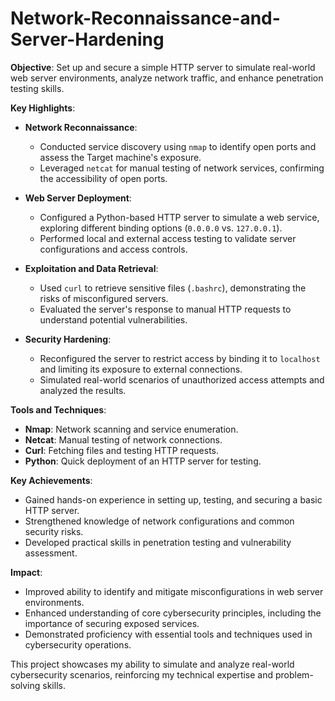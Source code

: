 # Network-Reconnaissance-and-Server-Hardening

**Objective**: Set up and secure a simple HTTP server to simulate real-world web server environments, analyze network traffic, and enhance penetration testing skills.

**Key Highlights**:

- **Network Reconnaissance**: 
  - Conducted service discovery using `nmap` to identify open ports and assess the Target machine's exposure.
  - Leveraged `netcat` for manual testing of network services, confirming the accessibility of open ports.

- **Web Server Deployment**:
  - Configured a Python-based HTTP server to simulate a web service, exploring different binding options (`0.0.0.0` vs. `127.0.0.1`).
  - Performed local and external access testing to validate server configurations and access controls.

- **Exploitation and Data Retrieval**:
  - Used `curl` to retrieve sensitive files (`.bashrc`), demonstrating the risks of misconfigured servers.
  - Evaluated the server's response to manual HTTP requests to understand potential vulnerabilities.

- **Security Hardening**:
  - Reconfigured the server to restrict access by binding it to `localhost` and limiting its exposure to external connections.
  - Simulated real-world scenarios of unauthorized access attempts and analyzed the results.

**Tools and Techniques**:
- **Nmap**: Network scanning and service enumeration.
- **Netcat**: Manual testing of network connections.
- **Curl**: Fetching files and testing HTTP requests.
- **Python**: Quick deployment of an HTTP server for testing.

**Key Achievements**:
- Gained hands-on experience in setting up, testing, and securing a basic HTTP server.
- Strengthened knowledge of network configurations and common security risks.
- Developed practical skills in penetration testing and vulnerability assessment.

**Impact**:
- Improved ability to identify and mitigate misconfigurations in web server environments.
- Enhanced understanding of core cybersecurity principles, including the importance of securing exposed services.
- Demonstrated proficiency with essential tools and techniques used in cybersecurity operations.

This project showcases my ability to simulate and analyze real-world cybersecurity scenarios, reinforcing my technical expertise and problem-solving skills.

